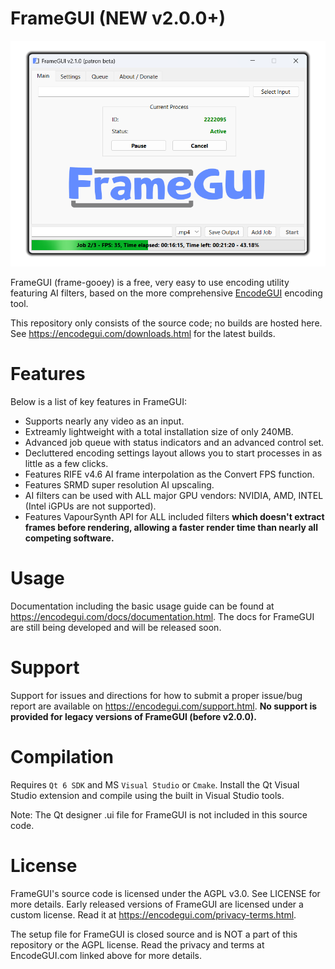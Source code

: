 # FrameGUI (NEW v2.0.0+)
![alt text][fgui]

[fgui]: https://github.com/DaGooseYT/FrameGUI/blob/main/New/fgui.png "FrameGUI"

FrameGUI (frame-gooey) is a free, very easy to use encoding utility featuring AI filters, based on the more comprehensive [EncodeGUI](https://github.com/DaGooseYT/EncodeGUI) encoding tool.

This repository only consists of the source code; no builds are hosted here. See https://encodegui.com/downloads.html for the latest builds.

# Features
Below is a list of key features in FrameGUI:
- Supports nearly any video as an input.
- Extreamly lightweight with a total installation size of only 240MB.
- Advanced job queue with status indicators and an advanced control set.
- Decluttered encoding settings layout allows you to start processes in as little as a few clicks.
- Features RIFE v4.6 AI frame interpolation as the Convert FPS function.
- Features SRMD super resolution AI upscaling.
- AI filters can be used with ALL major GPU vendors: NVIDIA, AMD, INTEL (Intel iGPUs are not supported). 
- Features VapourSynth API for ALL included filters **which doesn't extract frames before rendering, allowing a faster render time than nearly all competing software.**

# Usage
Documentation including the basic usage guide can be found at https://encodegui.com/docs/documentation.html. The docs for FrameGUI are still being developed and will be released soon.

# Support
Support for issues and directions for how to submit a proper issue/bug report are available on https://encodegui.com/support.html.
**No support is provided for legacy versions of FrameGUI (before v2.0.0).**

# Compilation
Requires `Qt 6 SDK` and MS `Visual Studio` or `Cmake`. Install the Qt Visual Studio extension and compile using the built in Visual Studio tools.

Note: The Qt designer .ui file for FrameGUI is not included in this source code.

# License
FrameGUI's source code is licensed under the AGPL v3.0. See LICENSE for more details. Early released versions of FrameGUI are licensed under a custom license. Read it at https://encodegui.com/privacy-terms.html.

The setup file for FrameGUI is closed source and is NOT a part of this repository or the AGPL license. Read the privacy and terms at EncodeGUI.com linked above for more details.
